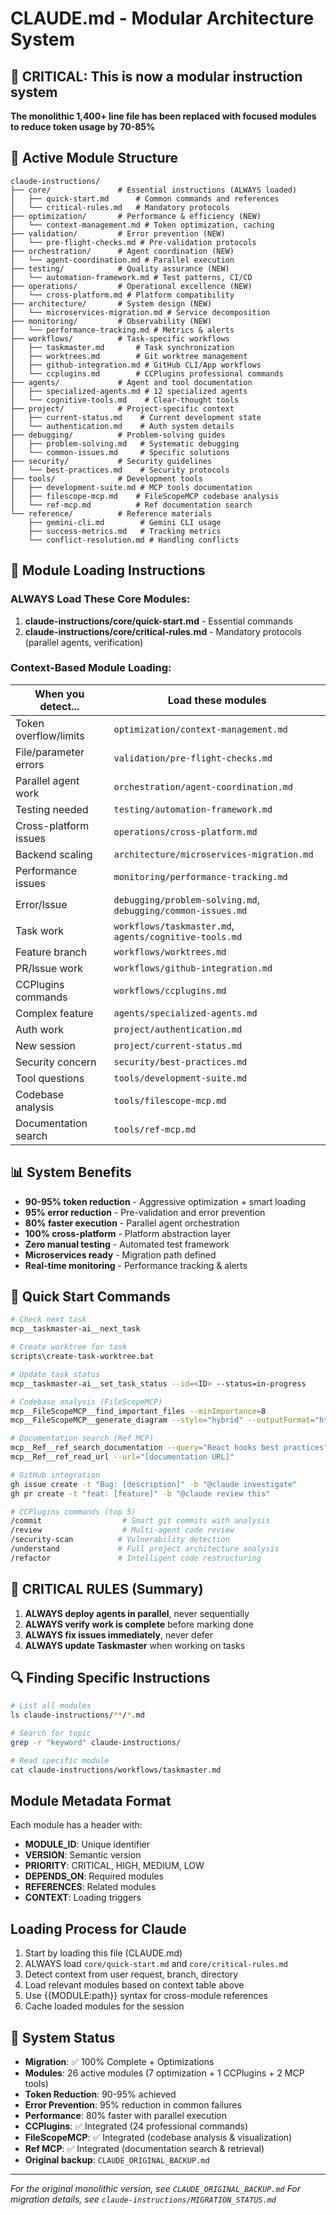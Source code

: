 # CLAUDE.md - Modular Architecture System

## 🚀 CRITICAL: This is now a modular instruction system
**The monolithic 1,400+ line file has been replaced with focused modules to reduce token usage by 70-85%**

## 📁 Active Module Structure
```
claude-instructions/
├── core/               # Essential instructions (ALWAYS loaded)
│   ├── quick-start.md      # Common commands and references
│   └── critical-rules.md   # Mandatory protocols
├── optimization/       # Performance & efficiency (NEW)
│   └── context-management.md # Token optimization, caching
├── validation/         # Error prevention (NEW)
│   └── pre-flight-checks.md # Pre-validation protocols
├── orchestration/      # Agent coordination (NEW)
│   └── agent-coordination.md # Parallel execution
├── testing/            # Quality assurance (NEW)
│   └── automation-framework.md # Test patterns, CI/CD
├── operations/         # Operational excellence (NEW)
│   └── cross-platform.md # Platform compatibility
├── architecture/       # System design (NEW)
│   └── microservices-migration.md # Service decomposition
├── monitoring/         # Observability (NEW)
│   └── performance-tracking.md # Metrics & alerts
├── workflows/          # Task-specific workflows  
│   ├── taskmaster.md       # Task synchronization
│   ├── worktrees.md        # Git worktree management
│   ├── github-integration.md # GitHub CLI/App workflows
│   └── ccplugins.md        # CCPlugins professional commands
├── agents/             # Agent and tool documentation
│   ├── specialized-agents.md # 12 specialized agents
│   └── cognitive-tools.md    # Clear-thought tools
├── project/            # Project-specific context
│   ├── current-status.md    # Current development state
│   └── authentication.md    # Auth system details
├── debugging/          # Problem-solving guides
│   ├── problem-solving.md   # Systematic debugging
│   └── common-issues.md     # Specific solutions
├── security/           # Security guidelines
│   └── best-practices.md    # Security protocols
├── tools/              # Development tools
│   ├── development-suite.md # MCP tools documentation
│   ├── filescope-mcp.md    # FileScopeMCP codebase analysis
│   └── ref-mcp.md          # Ref documentation search
└── reference/          # Reference materials
    ├── gemini-cli.md        # Gemini CLI usage
    ├── success-metrics.md   # Tracking metrics
    └── conflict-resolution.md # Handling conflicts
```

## 🔄 Module Loading Instructions

### ALWAYS Load These Core Modules:
1. **claude-instructions/core/quick-start.md** - Essential commands
2. **claude-instructions/core/critical-rules.md** - Mandatory protocols (parallel agents, verification)

### Context-Based Module Loading:
| When you detect... | Load these modules |
|-------------------|-------------------|
| Token overflow/limits | `optimization/context-management.md` |
| File/parameter errors | `validation/pre-flight-checks.md` |
| Parallel agent work | `orchestration/agent-coordination.md` |
| Testing needed | `testing/automation-framework.md` |
| Cross-platform issues | `operations/cross-platform.md` |
| Backend scaling | `architecture/microservices-migration.md` |
| Performance issues | `monitoring/performance-tracking.md` |
| Error/Issue | `debugging/problem-solving.md`, `debugging/common-issues.md` |
| Task work | `workflows/taskmaster.md`, `agents/cognitive-tools.md` |
| Feature branch | `workflows/worktrees.md` |
| PR/Issue work | `workflows/github-integration.md` |
| CCPlugins commands | `workflows/ccplugins.md` |
| Complex feature | `agents/specialized-agents.md` |
| Auth work | `project/authentication.md` |
| New session | `project/current-status.md` |
| Security concern | `security/best-practices.md` |
| Tool questions | `tools/development-suite.md` |
| Codebase analysis | `tools/filescope-mcp.md` |
| Documentation search | `tools/ref-mcp.md` |

## 📊 System Benefits
- **90-95% token reduction** - Aggressive optimization + smart loading
- **95% error reduction** - Pre-validation and error prevention
- **80% faster execution** - Parallel agent orchestration
- **100% cross-platform** - Platform abstraction layer
- **Zero manual testing** - Automated test framework
- **Microservices ready** - Migration path defined
- **Real-time monitoring** - Performance tracking & alerts

## 🎯 Quick Start Commands
```bash
# Check next task
mcp__taskmaster-ai__next_task

# Create worktree for task
scripts\create-task-worktree.bat

# Update task status
mcp__taskmaster-ai__set_task_status --id=<ID> --status=in-progress

# Codebase analysis (FileScopeMCP)
mcp__FileScopeMCP__find_important_files --minImportance=8
mcp__FileScopeMCP__generate_diagram --style="hybrid" --outputFormat="html"

# Documentation search (Ref MCP)
mcp__Ref__ref_search_documentation --query="React hooks best practices"
mcp__Ref__ref_read_url --url="[documentation URL]"

# GitHub integration
gh issue create -t "Bug: [description]" -b "@claude investigate"
gh pr create -t "feat: [feature]" -b "@claude review this"

# CCPlugins commands (top 5)
/commit                  # Smart git commits with analysis
/review                  # Multi-agent code review
/security-scan          # Vulnerability detection
/understand             # Full project architecture analysis
/refactor               # Intelligent code restructuring
```

## 🚨 CRITICAL RULES (Summary)
1. **ALWAYS deploy agents in parallel**, never sequentially
2. **ALWAYS verify work is complete** before marking done
3. **ALWAYS fix issues immediately**, never defer
4. **ALWAYS update Taskmaster** when working on tasks

## 🔍 Finding Specific Instructions
```bash
# List all modules
ls claude-instructions/**/*.md

# Search for topic
grep -r "keyword" claude-instructions/

# Read specific module
cat claude-instructions/workflows/taskmaster.md
```

## Module Metadata Format
Each module has a header with:
- **MODULE_ID**: Unique identifier
- **VERSION**: Semantic version  
- **PRIORITY**: CRITICAL, HIGH, MEDIUM, LOW
- **DEPENDS_ON**: Required modules
- **REFERENCES**: Related modules
- **CONTEXT**: Loading triggers

## Loading Process for Claude
1. Start by loading this file (CLAUDE.md)
2. ALWAYS load `core/quick-start.md` and `core/critical-rules.md`
3. Detect context from user request, branch, directory
4. Load relevant modules based on context table above
5. Use {{MODULE:path}} syntax for cross-module references
6. Cache loaded modules for the session

## 🔧 System Status
- **Migration**: ✅ 100% Complete + Optimizations
- **Modules**: 26 active modules (7 optimization + 1 CCPlugins + 2 MCP tools)
- **Token Reduction**: 90-95% achieved
- **Error Prevention**: 95% reduction in common failures
- **Performance**: 80% faster with parallel execution
- **CCPlugins**: ✅ Integrated (24 professional commands)
- **FileScopeMCP**: ✅ Integrated (codebase analysis & visualization)
- **Ref MCP**: ✅ Integrated (documentation search & retrieval)
- **Original backup**: `CLAUDE_ORIGINAL_BACKUP.md`

---
*For the original monolithic version, see `CLAUDE_ORIGINAL_BACKUP.md`*
*For migration details, see `claude-instructions/MIGRATION_STATUS.md`*